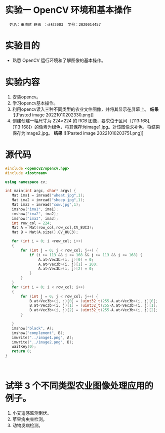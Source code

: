 # 实验一 OpenCV 环境和基本操作
	  姓名：田沛骐 班级 ：计科2003  学号：2020014457
 # 实验目的
 * 熟悉 OpenCV 运行环境和了解图像的基本操作。
 # 实验内容
 1. 安装opencv。
 2. 学习opencv基本操作。
 3. 利用opencv读入三种不同类型的农业文件图像，并将其显示在屏幕上。
 **结果**
 ![[Pasted image 20221010202330.png]]
 4. 创建创建一幅尺寸为 224×224 的 RGB 图像，要求位于区间（[113:168],[113:168]）的像素为绿色，将其保存为image1.jpg。对该图像求补色，将结果保存为image2.jpg。
 **结果**
 ![[Pasted image 20221010203751.png]] 
 
# 源代码
 ``` C++
#include <opencv2/opencv.hpp>
#include <iostream>

using namespace cv;

int main(int argc, char* argv) {
	Mat ima1 = imread("wheat.jpg",1);
	Mat ima2 = imread("sheep.jpg",1);
	Mat ima3 = imread("cow.jpg",1);
	imshow("ima1", ima1);
	imshow("ima2", ima2);
 	imshow("ima3", ima3);
	int row_col = 224;
	Mat A = Mat(row_col,row_col,CV_8UC3);
	Mat B = Mat(A.size(),CV_8UC3);

	for (int i = 0; i <row_col; i++)
	{
		for (int j = 0; j < row_col; j++) {
			if (i >= 113 && i <= 168 && j >= 113 && j <= 168) {
				A.at<Vec3b>(i, j)[0] = 0;
				A.at<Vec3b>(i, j)[1] = 200;
				A.at<Vec3b>(i, j)[2] = 0;
			}
		}
	}
	for (int i = 0; i < row_col; i++)
	{
		for (int j = 0; j < row_col; j++) {
			B.at<Vec3b>(i, j)[0] = (uint32_t)255-A.at<Vec3b>(i, j)[0];
			B.at<Vec3b>(i, j)[1] = (uint32_t)255-A.at<Vec3b>(i, j)[1];
			B.at<Vec3b>(i, j)[2] = (uint32_t)255-A.at<Vec3b>(i, j)[2];
		}

	}
	imshow("black", A);
	imshow("complement", B);
	imwrite("../image1.png", A);
	imwrite("../image2.png", B);
	waitKey(0);
	return 0;
}




```

# 试举 3 个不同类型农业图像处理应用的例子。
1. 小麦遥感监测倒伏。
2. 苹果病虫害检测。
3. 动物发病检测。